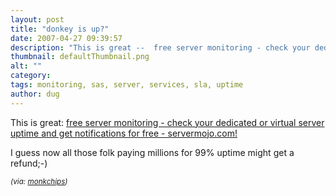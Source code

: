 ```yaml
---
layout: post
title: "donkey is up?"
date: 2007-04-27 09:39:57
description: "This is great --  free server monitoring - check your dedicated or virtual server uptime and get notifications for free - servermojo.com! I guess now all those folk paying millions for 99% uptime might get a refund;-) (via --  monkchips)&#8230;"
thumbnail: defaultThumbnail.png
alt: ""
category: 
tags: monitoring, sas, server, services, sla, uptime
author: dug
---
```


<p>This is great: <a title="free server monitoring - check your dedicated or virtual server uptime and get notifications for free - servermojo.com!" href="http://www.servermojo.com/view/dug">free server monitoring - check your dedicated or virtual server uptime and get notifications for free - servermojo.com!</a> </p>

<p>I guess now all those folk paying millions for 99% uptime might get a refund;-)</p>

<p><em><small>(via: <a href="http://www.redmonk.com/jgovernor/">monkchips</a>)</small></em></p>
